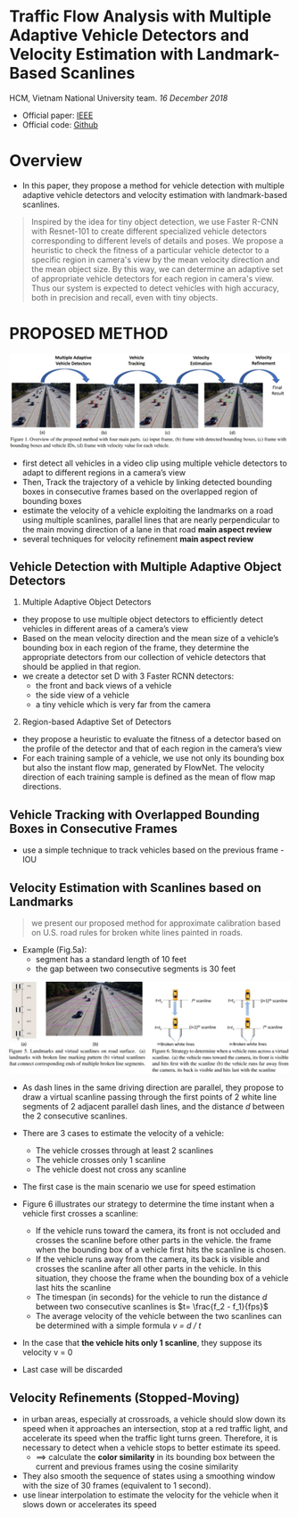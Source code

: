 # Traffic Flow Analysis with Multiple Adaptive Vehicle Detectors and Velocity Estimation with Landmark-Based Scanlines
HCM, Vietnam National University team. _16 December 2018_

* Official paper: [IEEE](https://ieeexplore.ieee.org/document/8575374)
* Official code: [Github](https://github.com/HCMUS-Smart-Environment-Group/AICItyChallenge2018)

# Overview

- In this paper, they propose a method for vehicle detection with multiple adaptive vehicle detectors and velocity estimation with landmark-based scanlines.
  
>Inspired by the idea for tiny object detection, we use Faster R-CNN with Resnet-101 to create different specialized vehicle detectors corresponding to different levels of details and poses. We propose a heuristic to check the fitness of a particular vehicle detector to a specific region in camera's view by the mean velocity direction and the mean object size. By this way, we can determine an adaptive set of appropriate vehicle detectors for each region in camera's view. Thus our system is expected to detect vehicles with high accuracy, both in precision and recall, even with tiny objects.

# PROPOSED METHOD

![fig1](../../asset/images/Speed%20Estimation/traffic-flow-annalysis/fig1.jpg)

-  first detect all vehicles in a video clip using multiple vehicle detectors to adapt to different regions in a camera’s view
-  Then, Track the trajectory of a vehicle by linking detected bounding boxes in consecutive frames based on the overlapped region of bounding boxes
-   estimate the velocity of a vehicle exploiting the landmarks on a road using multiple scanlines, parallel lines that are nearly perpendicular to the main moving direction of a lane in that road **main aspect review**
-   several techniques for velocity refinement **main aspect review**

## Vehicle Detection with Multiple Adaptive Object Detectors

1. Multiple Adaptive Object Detectors
- they propose to use multiple object detectors to efficiently detect vehicles in different areas of a camera’s view
- Based on the mean velocity direction and the mean size of a vehicle’s bounding box in each region of the frame, they determine the appropriate detectors from our collection of vehicle detectors that should be applied in that region. 
- we create a detector set D with 3 Faster RCNN detectors: 
  -  the front and back views of a vehicle
  -  the side view of a vehicle
  -  a tiny vehicle which is very far from the camera
  
2. Region-based Adaptive Set of Detectors
- they propose a heuristic to evaluate the fitness of a detector based on the profile of the detector and that of each region in the camera’s view
- For each training sample of a vehicle, we use not only its bounding box but also the instant flow map, generated by FlowNet. The velocity direction of each training sample is defined as the mean of flow map directions.

## Vehicle Tracking with Overlapped Bounding Boxes in Consecutive Frames

- use a simple technique to track vehicles based on the previous frame - IOU

## Velocity Estimation with Scanlines based on Landmarks <Main REVIEW>

> we present our proposed method for approximate calibration based on U.S. road rules for broken white lines painted in roads. 

- Example (Fig.5a):  
   *  segment has a standard length of 10 feet
   *   the gap between two consecutive segments is 30 feet

![fig56](../asset/images/../../../asset/images/Speed%20Estimation/traffic-flow-annalysis/fig5.jpg)

-  As dash lines in the same driving direction are parallel, they propose to draw a virtual scanline passing through the first points of 2 white line segments of 2 adjacent parallel dash lines, and the distance _d_ between the 2 consecutive scanlines.
-  There are 3 cases to estimate the velocity of a vehicle:
   -  The vehicle crosses through at least 2 scanlines
   -  The vehicle crosses only 1 scanline
   -  The vehicle doest not cross any scanline
-  The first case is the main scenario we use for speed estimation

- Figure 6 illustrates our strategy to determine the time instant when a vehicle first crosses a scanline:
  - If the vehicle runs toward the camera, its front is not occluded and crosses the scanline before other parts in the vehicle. the frame when the bounding box of a vehicle first hits the scanline is chosen. 
  -  If the vehicle runs away from the camera, its back is visible and crosses the scanline after all other parts in the vehicle. In this situation, they choose the frame when the bounding box of a vehicle last hits the scanline
  - The timespan (in seconds) for the vehicle to run the distance _d_ between two consecutive scanlines is $t= \frac{f_2 - f_1}{fps}$
  - The average velocity of the vehicle between the two scanlines can be determined with a simple formula _v = d / t_
- In the case that **the vehicle hits only 1 scanline**, they suppose its velocity v = 0
- Last case will be discarded

## Velocity Refinements (Stopped-Moving)

-  in urban areas, especially at crossroads, a vehicle should slow down its speed when it approaches an intersection, stop at a red traffic light, and accelerate its speed when the traffic light turns green. Therefore, it is necessary to detect when a vehicle stops to better estimate its speed.
   -  ==>  calculate the **color similarity** in its bounding box between the current and previous frames using the cosine similarity
-  They also smooth the sequence of states using a smoothing window with the size of 30 frames (equivalent to 1 second).
- use linear interpolation to estimate the velocity for the vehicle when it slows down or accelerates its speed

